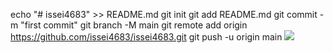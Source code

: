 echo "# issei4683" >> README.md
git init
git add README.md
git commit -m "first commit"
git branch -M main
git remote add origin https://github.com/issei4683/issei4683.git
git push -u origin main
![](https://github-profile-summary-cards.vercel.app/api/cards/profile-details?username=issei4683&theme=2077)

